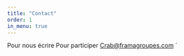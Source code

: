 ```yaml
---
title: "Contact"
order: 1
in_menu: true
---
```

Pour nous écrire
Pour participer 
Crab@framagroupes.com
` 